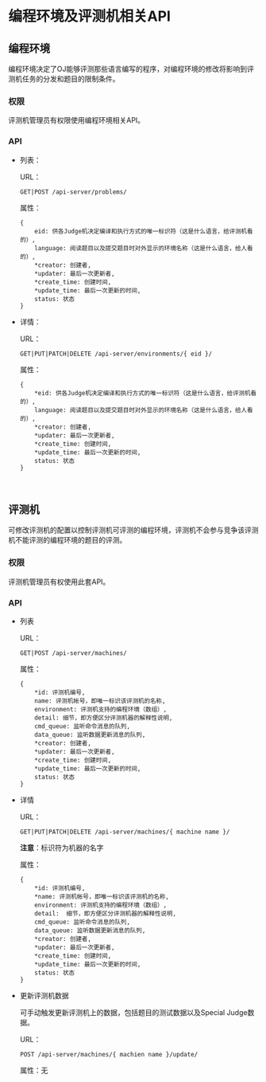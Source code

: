 编程环境及评测机相关API
===

## 编程环境

编程环境决定了OJ能够评测那些语言编写的程序，对编程环境的修改将影响到评测机任务的分发和题目的限制条件。

### 权限

评测机管理员有权限使用编程环境相关API。

### API

* 列表：

    URL：

    ```
    GET|POST /api-server/problems/
    ```

    属性：

    ```
    {
        eid: 供各Judge机决定编译和执行方式的唯一标识符（这是什么语言，给评测机看的）,
        language: 阅读题目以及提交题目时对外显示的环境名称（这是什么语言，给人看的）,
        *creator: 创建者,
        *updater: 最后一次更新者,
        *create_time: 创建时间,
        *update_time: 最后一次更新的时间,
        status: 状态
    }
    ```

* 详情：

    URL：

    ```
    GET|PUT|PATCH|DELETE /api-server/environments/{ eid }/
    ```

    属性：

    ```
    {
        *eid: 供各Judge机决定编译和执行方式的唯一标识符（这是什么语言，给评测机看的）,
        language: 阅读题目以及提交题目时对外显示的环境名称（这是什么语言，给人看的）,
        *creator: 创建者,
        *updater: 最后一次更新者,
        *create_time: 创建时间,
        *update_time: 最后一次更新的时间,
        status: 状态
    }
    ```

<br />

## 评测机

可修改评测机的配置以控制评测机可评测的编程环境，评测机不会参与竞争该评测机不能评测的编程环境的题目的评测。

### 权限

评测机管理员有权使用此套API。

### API

* 列表

    URL：
    
    ```
    GET|POST /api-server/machines/
    ```

    属性：

    ```
    {
        *id: 评测机编号,
        name: 评测机帐号，即唯一标识该评测机的名称,
        environment: 评测机支持的编程环境（数组）,
        detail: 细节，即方便区分评测机器的解释性说明,
        cmd_queue: 监听命令消息的队列,
        data_queue: 监听数据更新消息的队列,
        *creator: 创建者,
        *updater: 最后一次更新者,
        *create_time: 创建时间,
        *update_time: 最后一次更新的时间,
        status: 状态
    }
    ```

* 详情

    URL：

    ```
    GET|PUT|PATCH|DELETE /api-server/machines/{ machine name }/
    ```

    **注意**：标识符为机器的名字

    属性：

    ```
    {
        *id: 评测机编号,
        *name: 评测机帐号，即唯一标识该评测机的名称,
        environment: 评测机支持的编程环境（数组）,
        detail:  细节，即方便区分评测机器的解释性说明,
        cmd_queue: 监听命令消息的队列,
        data_queue: 监听数据更新消息的队列,
        *creator: 创建者,
        *updater: 最后一次更新者,
        *create_time: 创建时间,
        *update_time: 最后一次更新的时间,
        status: 状态
    }
    ```

* 更新评测机数据

    可手动触发更新评测机上的数据，包括题目的测试数据以及Special Judge数据。

    URL：

    ```
    POST /api-server/machines/{ machien name }/update/
    ```

    属性：无
